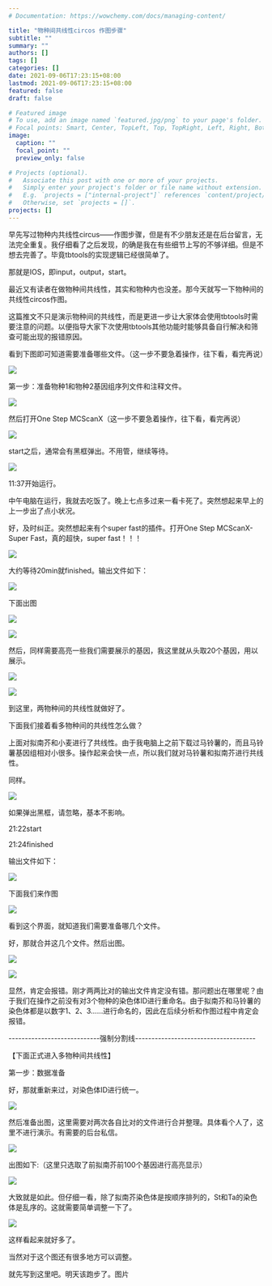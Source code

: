 ```yaml
---
# Documentation: https://wowchemy.com/docs/managing-content/

title: "物种间共线性circos 作图步骤"
subtitle: ""
summary: ""
authors: []
tags: []
categories: []
date: 2021-09-06T17:23:15+08:00
lastmod: 2021-09-06T17:23:15+08:00
featured: false
draft: false

# Featured image
# To use, add an image named `featured.jpg/png` to your page's folder.
# Focal points: Smart, Center, TopLeft, Top, TopRight, Left, Right, BottomLeft, Bottom, BottomRight.
image:
  caption: ""
  focal_point: ""
  preview_only: false

# Projects (optional).
#   Associate this post with one or more of your projects.
#   Simply enter your project's folder or file name without extension.
#   E.g. `projects = ["internal-project"]` references `content/project/deep-learning/index.md`.
#   Otherwise, set `projects = []`.
projects: []
---
```

早先写过物种内共线性circus——作图步骤，但是有不少朋友还是在后台留言，无法完全重复。我仔细看了之后发现，的确是我在有些细节上写的不够详细。但是不想去完善了。毕竟tbtools的实现逻辑已经很简单了。

那就是IOS，即input，output，start。



最近又有读者在做物种间共线性，其实和物种内也没差。那今天就写一下物种间的共线性circos作图。



这篇推文不只是演示物种间的共线性，而是更进一步让大家体会使用tbtools时需要注意的问题。以便指导大家下次使用tbtools其他功能时能够具备自行解决和筛查可能出现的报错原因。





看到下图即可知道需要准备哪些文件。（这一步不要急着操作，往下看，看完再说）



![](p1.png)



第一步：准备物种1和物种2基因组序列文件和注释文件。


![](p2.png)


然后打开One Step MCScanX（这一步不要急着操作，往下看，看完再说）

![](p3.png)


start之后，通常会有黑框弹出。不用管，继续等待。

![](p4.png)


11:37开始运行。



中午电脑在运行，我就去吃饭了。晚上七点多过来一看卡死了。突然想起来早上的上一步出了点小状况。



好，及时纠正。突然想起来有个super fast的插件。打开One Step MCScanX-Super Fast，真的超快，super fast！！！

![](p5.png)


大约等待20min就finished。输出文件如下：

![](p6.png)






下面出图

![](p7.png)


![](p8.png)


然后，同样需要高亮一些我们需要展示的基因，我这里就从头取20个基因，用以展示。

![](p9.png)


![](p10.png)


到这里，两物种间的共线性就做好了。



下面我们接着看多物种间的共线性怎么做？



上面对拟南芥和小麦进行了共线性。由于我电脑上之前下载过马铃薯的，而且马铃薯基因组相对小很多。操作起来会快一点，所以我们就对马铃薯和拟南芥进行共线性。

同样。

![](p11.png)


如果弹出黑框，请忽略，基本不影响。

21:22start

21:24finished

输出文件如下：

![](p12.png)


下面我们来作图

![](p13.png)


看到这个界面，就知道我们需要准备哪几个文件。

好，那就合并这几个文件。然后出图。

![](p14.png)


![](p15.png)


显然，肯定会报错。刚才两两比对的输出文件肯定没有错。那问题出在哪里呢？由于我们在操作之前没有对3个物种的染色体ID进行重命名。由于拟南芥和马铃薯的染色体都是以数字1、2、3……进行命名的，因此在后续分析和作图过程中肯定会报错。



----------------------------强制分割线-------------------------------------



【下面正式进入多物种间共线性】

第一步：数据准备

好，那就重新来过，对染色体ID进行统一。

![](p16.png)


然后准备出图，这里需要对两次各自比对的文件进行合并整理。具体看个人了，这里不进行演示。有需要的后台私信。

![](p17.png)


出图如下:（这里只选取了前拟南芥前100个基因进行高亮显示）

![](p18.png)


大致就是如此。但仔细一看，除了拟南芥染色体是按顺序排列的，St和Ta的染色体是乱序的。这就需要简单调整一下了。

![](p19.png)


这样看起来就好多了。



当然对于这个图还有很多地方可以调整。



就先写到这里吧。明天该跑步了。图片